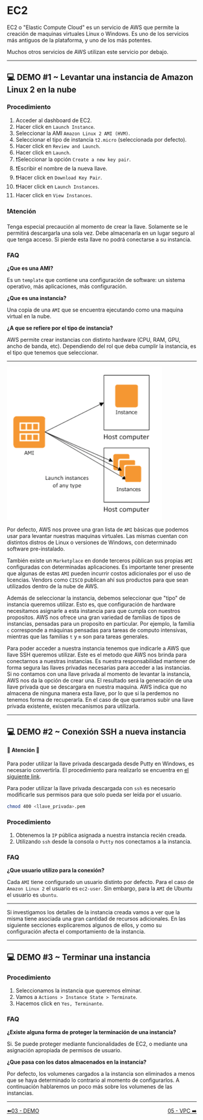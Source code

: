 # EC2

EC2 o "Elastic Compute Cloud" es un servicio de AWS que permite la creación de maquinas virtuales Linux o Windows. Es uno de los servicios más antiguos de la plataforma, y uno de los más potentes. 

Muchos otros servicios de AWS utilizan este servicio por debajo.

---

## 💻 DEMO #1 ~ Levantar una instancia de Amazon Linux 2 en la nube

### Procedimiento

1. Acceder al dashboard de EC2.
2. Hacer click en `Launch Instance`.
3. Seleccionar la AMI `Amazon Linux 2 AMI (HVM)`.
4. Seleccionar el tipo de instancia `t2.micro` (seleccionada por defecto).
5. Hacer click en `Review and Launch`.
6. Hacer click en `Launch`.
7. ❗️Seleccionar la opción `Create a new key pair`.
8. ❗️Escribir el nombre de la nueva llave.
9. ❗️Hacer click en `Download Key Pair`.
10. ❗️Hacer click en `Launch Instances`.
11. Hacer click en `View Instances`.

### ❗️Atención

Tenga especial precaución al momento de crear la llave. Solamente se le permitirá descargarla una sola vez. Debe almacenarla en un lugar seguro al que tenga acceso. Si pierde esta llave no podrá conectarse a su instancia.

### FAQ

**¿Que es una AMI?**

Es un `template` que contiene una configuración de software: un sistema operativo, más aplicaciones, más configuración.

**¿Que es una instancia?**

Una copia de una `AMI` que se encuentra ejecutando como una maquina virtual en la nube.

**¿A que se refiere por el tipo de instancia?**

AWS permite crear instancias con distinto hardware (CPU, RAM, GPU, ancho de banda, etc). Dependiendo del rol que deba cumplir la instancia, es el tipo que tenemos que seleccionar.

---

![AMI e instancias](../imagenes/013.png)

Por defecto, AWS nos provee una gran lista de `AMI` básicas que podemos usar para levantar nuestras maquinas virtuales. Las mismas cuentan con distintos distros de Linux o versiones de Windows, con determinado software pre-instalado.

También existe un `Marketplace` en donde terceros públican sus propias `AMI` configuradas con determinadas aplicaciones. Es importante tener presente que algunas de estas `AMI` pueden incurrir costos adicionales por el uso de licencias. Vendors como `CISCO` publican ahí sus productos para que sean utilizados dentro de la nube de AWS.

Además de seleccionar la instancia, debemos seleccionar que "tipo" de instancia queremos utilizar. Esto es, que configuración de hardware necesitamos asignarle a esta instancia para que cumpla con nuestros propositos. AWS nos ofrece una gran variedad de familias de tipos de instancias, pensadas para un proposito en particular. Por ejemplo, la familia `c` corresponde a máquinas pensadas para tareas de computo intensivas, mientras que las familias `t` y `m` son para tareas generales.

Para poder acceder a nuestra instancia tenemos que indicarle a AWS que llave SSH queremos utilizar. Este es el metodo que AWS nos brinda para conectarnos a nuestras instancias. Es nuestra responsabilidad mantener de forma segura las llaves privadas necesarias para acceder a las instancias. Si no contamos con una llave privada al momento de levantar la instancia, AWS nos da la opción de crear una. El resultado será la generación de una llave privada que se descargara en nuestra maquina. AWS indica que no almacena de ninguna manera esta llave, por lo que si la perdemos no tenemos forma de recuperarla. En el caso de que queramos subir una llave privada existente, existen mecanismos para utilizarla.

---

## 💻 DEMO #2 ~ Conexión SSH a nueva instancia

#### 🚨 Atención 🚨
Para poder utilizar la llave privada descargada desde Putty en Windows, es necesario convertirla. El procedimiento para realizarlo se encuentra en [el siguiente link](https://aws.amazon.com/premiumsupport/knowledge-center/convert-pem-file-into-ppk/).

Para poder utilizar la llave privada descargada con `ssh` es necesario modificarle sus permisos para que solo pueda ser leída por el usuario.

```bash
chmod 400 <llave_privada>.pem
```

### Procedimiento

1. Obtenemos la `IP` pública asignada a nuestra instancia recién creada.
2. Utilizando `ssh` desde la consola o `Putty` nos conectamos a la instancia.

### FAQ

**¿Que usuario utilizo para la conexión?**

Cada `AMI` tiene configurado un usuario distinto por defecto. Para el caso de `Amazon Linux 2` el usuario es `ec2-user`. Sin embargo, para la `AMI` de Ubuntu el usuario es `ubuntu`.

---

Si investigamos los detalles de la instancia creada vamos a ver que la misma tiene asociada una gran cantidad de recursos adicionales. En las siguiente secciones explicaremos algunos de ellos, y como su configuración afecta el comportamiento de la instancia.

---

## 💻 DEMO #3 ~ Terminar una instancia <a name="demo003"></a>

### Procedimiento

1. Seleccionamos la instancia que queremos elminar.
2. Vamos a `Actions > Instance State > Terminate`.
3. Hacemos click en `Yes, Terminante`.

### FAQ

**¿Existe alguna forma de proteger la terminación de una instancia?**

Si. Se puede proteger mediante funcionalidades de EC2, o mediante una asignación apropiada de permisos de usuario.

**¿Que pasa con los datos almacenados en la instancia?**

Por defecto, los volumenes cargados a la instancia son eliminados a menos que se haya determinado lo contrario al momento de configurarlos. A continuación hablaremos un poco más sobre los volumenes de las instancias.

---
<div style="width: 100%">
  <div style="float: left"><a href="../guias/03_demo.md">⬅️03 - DEMO</a></div>
  <div style="float: right"><a href="../guias/05_vpc.md">05 - VPC ➡️</a></div>
</div>
